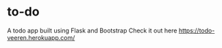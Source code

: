 # to-do
A todo app built using Flask and Bootstrap
Check it out here https://todo-veeren.herokuapp.com/
